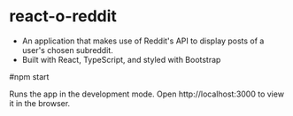 # react-o-reddit

- An application that makes use of Reddit's API to display posts of a user's chosen subreddit. 
- Built with React, TypeScript, and styled with Bootstrap

#npm start

Runs the app in the development mode.
Open http://localhost:3000 to view it in the browser.